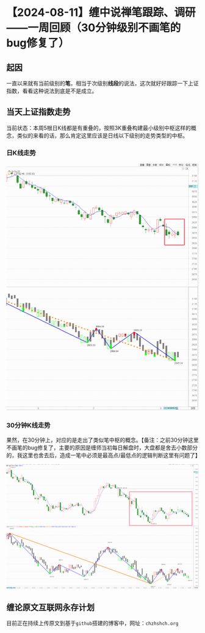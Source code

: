 # 【2024-08-11】缠中说禅笔跟踪、调研——一周回顾（30分钟级别不画笔的bug修复了）
## 起因

一直以来就有当前级别的**笔**，相当于次级别**线段**的说法，这次就好好跟踪一下上证指数，看看这种说法到底是不是成立。



## 当天上证指数走势

当前状态：本周5根日K线都是有重叠的，按照3K重叠构建最小级别中枢这样的概念，类似的来看的话，那么肯定这里应该是日线以下级别的走势类型的中枢。



### 日K线走势

![](day\20240811.png)



### 30分钟K线走势

果然，在30分钟上，对应的是走出了类似笔中枢的概念。【备注：之前30分钟这里不画笔的bug修复了，主要的原因是缠师当初每日解盘时，大盘都是舍去小数部分的，我这里也舍去后，造成一笔中必须是最高点/最低点的逻辑判断这里有问题了】



![](min30\20240811.png)



## 缠论原文互联网永存计划

目前正在持续上传原文到基于`github`搭建的博客中，网址：`chzhshch.org`



